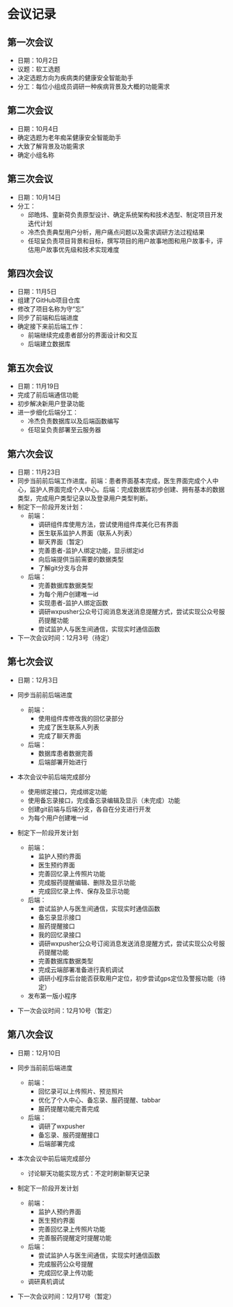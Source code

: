 #  会议记录

## 第一次会议

- 日期：10月2日
- 议题：软工选题
- 决定选题方向为疾病类的健康安全智能助手
- 分工：每位小组成员调研一种疾病背景及大概的功能需求

## 第二次会议

- 日期：10月4日
- 确定选题为老年痴呆健康安全智能助手
- 大致了解背景及功能需求
- 确定小组名称

## 第三次会议

- 日期：10月14日
- 分工：
  - 邱皓炜、童新荷负责原型设计、确定系统架构和技术选型、制定项目开发迭代计划
  - 冷杰负责典型用户分析，用户痛点问题以及需求调研方法过程结果
  - 任玿呈负责项目背景和目标，撰写项目的用户故事地图和用户故事卡，评估用户故事优先级和技术实现难度

## 第四次会议

- 日期：11月5日
- 组建了GitHub项目仓库
- 修改了项目名称为守“忘”
- 同步了前端和后端进度
- 确定接下来前后端工作：
  - 前端继续完成患者部分的界面设计和交互
  - 后端建立数据库

## 第五次会议

- 日期：11月19日
- 完成了前后端通信功能
- 初步解决新用户登录功能
- 进一步细化后端分工：
  - 冷杰负责数据库以及后端函数编写
  - 任玿呈负责部署至云服务器

## 第六次会议

- 日期：11月23日
- 同步当前前后端工作进度。前端：患者界面基本完成，医生界面完成个人中心，监护人界面完成个人中心。后端：完成数据库初步创建、拥有基本的数据类型，完成用户类型记录以及登录用户类型判断。
- 制定下一阶段开发计划：
  - 前端：
    - 调研组件库使用方法，尝试使用组件库美化已有界面
    - 医生联系监护人界面（联系人列表）
    - 聊天界面（暂定）
    - 完善患者-监护人绑定功能，显示绑定id
    - 向后端提供当前需要的数据类型
    - 了解git分支与合并
  - 后端：
    - 完善数据库数据类型
    - 为每个用户创建唯一id
    - 实现患者-监护人绑定函数
    - 调研wxpusher公众号订阅消息发送消息提醒方式，尝试实现公众号服药提醒功能
    - 尝试监护人与医生间通信，实现实时通信函数
- 下一次会议时间：12月3号（待定）

## 第七次会议

- 日期：12月3日

- 同步当前前后端进度

  - 前端：
    - 使用组件库修改我的回忆录部分
    - 完成了医生联系人列表
    - 完成了聊天界面
  - 后端：
    - 数据库患者数据完善
    - 后端部署开始进行

- 本次会议中前后端完成部分

  - 使用绑定接口，完成绑定功能
  - 使用备忘录接口，完成备忘录编辑及显示（未完成）功能
  - 创建git前端与后端分支，各自在分支进行开发
  - 为每个用户创建唯一id

- 制定下一阶段开发计划

  - 前端：
    - 监护人预约界面
    - 医生预约界面
    - 完善回忆录上传照片功能
    - 完成服药提醒编辑、删除及显示功能
    - 完成回忆录上传、保存及显示功能
  - 后端：
    - 尝试监护人与医生间通信，实现实时通信函数
    - 备忘录显示接口
    - 服药提醒接口
    - 我的回忆录接口
    - 调研wxpusher公众号订阅消息发送消息提醒方式，尝试实现公众号服药提醒功能
    - 完善数据库数据类型
    - 完成云端部署准备进行真机调试
    - 调研小程序后台能否获取用户定位，初步尝试gps定位及警报功能（待定）
  - 发布第一版小程序

- 下一次会议时间：12月10号（暂定）

  

## 第八次会议

- 日期：12月10日

- 同步当前前后端进度

  - 前端：
    - 回忆录可以上传照片、预览照片
    - 优化了个人中心、备忘录、服药提醒、tabbar
    - 服药提醒功能完善完成
  - 后端：
    - 调研了wxpusher
    - 备忘录、服药提醒接口
    - 后端部署完成

- 本次会议中前后端完成部分

  - 讨论聊天功能实现方式：不定时刷新聊天记录

- 制定下一阶段开发计划

  - 前端：
    - 监护人预约界面
    - 医生预约界面
    - 完善回忆录上传照片功能
    - 完善服药提醒定时提醒功能
  - 后端：
    - 尝试监护人与医生间通信，实现实时通信函数
    - 完成服药公众号提醒
    - 完成回忆录上传功能
  - 调研真机调试

- 下一次会议时间：12月17号（暂定）

  